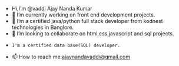 -   Hi,I'm @vaddi Ajay Nanda Kumar
- 🔭 I’m currently working on front end development projects.
- 🌱 I’m a certified java/python full stack developer from kodnest technologies in Banglore.
- 👯 I’m looking to collaborate on  html,css,javascript and sql projects.
-     I'm a certified data base(SQL) developer.
- 📫 How to reach me:ajaynandavaddi@gmail.com
